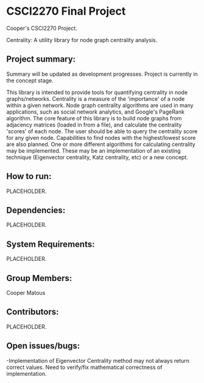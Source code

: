 # CSCI2270 Final Project
Cooper's CSCI2270 Project.

Centrality: A utility library for node graph centrality analysis.

## Project summary:
Summary will be updated as development progresses. Project is currently in the concept stage.

  This library is intended to provide tools for quantifying centrality in node graphs/networks. Centrality is a measure of the 'importance' of a node within a given network. Node graph centrality algorithms are used in many applications, such as social network analytics, and Google's PageRank algorithm. The core feature of this library is to build node graphs from adjacency matrices (loaded in from a file), and calculate the centrality 'scores' of each node. The user should be able to query the centrality score for any given node. Capabilities to find nodes with the highest/lowest score are also planned. One or more different algorithms for calculating centrality may be implemented. These may be an implementation of an existing technique (Eigenvector centrality, Katz centrality, etc) or a new concept.

## How to run:

PLACEHOLDER.

## Dependencies:

PLACEHOLDER.

## System Requirements:

PLACEHOLDER.

## Group Members:

Cooper Matous

## Contributors:

PLACEHOLDER.

## Open issues/bugs:

-Implementation of Eigenvector Centrality method may not always return correct values. Need to verify/fix mathematical correctness of implementation.
